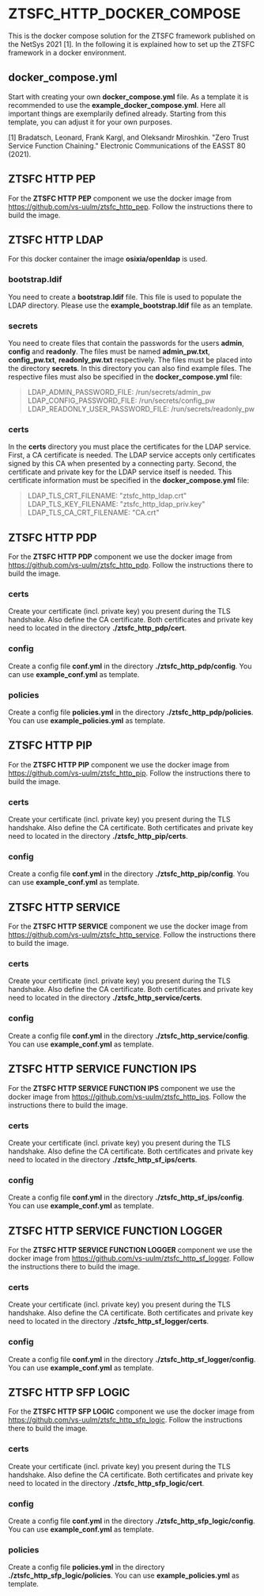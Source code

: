 # ZTSFC_HTTP_DOCKER_COMPOSE
This is the docker compose solution for the ZTSFC framework published on the NetSys 2021 [1].
In the following it is explained how to set up the ZTSFC framework in a docker environment.

## docker_compose.yml
Start with creating your own **docker_compose.yml** file. As a template it is recommended to use the **example_docker_compose.yml**.
Here all important things are exemplarily defined already. Starting from this template, you can adjust it for your own purposes.

[1] Bradatsch, Leonard, Frank Kargl, and Oleksandr Miroshkin. "Zero Trust Service Function Chaining." Electronic Communications of the EASST 80 (2021).

## ZTSFC HTTP PEP
For the **ZTSFC HTTP PEP** component we use the docker image from https://github.com/vs-uulm/ztsfc_http_pep.
Follow the instructions there to build the image.

## ZTSFC HTTP LDAP
For this docker container the image **osixia/openldap** is used. 

### bootstrap.ldif
You need to create a **bootstrap.ldif** file.
This file is used to populate the LDAP directory.
Please use the **example_bootstrap.ldif** file as an template.

### secrets
You need to create files that contain the passwords for the users **admin**, **config** and **readonly**. 
The files must be named **admin_pw.txt**, **config_pw.txt**, **readonly_pw.txt** respectively.
The files must be placed into the directory **secrets**.
In this directory you can also find example files.
The respective files must also be specified in the **docker_compose.yml** file:
 > LDAP_ADMIN_PASSWORD_FILE: /run/secrets/admin_pw  
 > LDAP_CONFIG_PASSWORD_FILE: /run/secrets/config_pw  
 > LDAP_READONLY_USER_PASSWORD_FILE: /run/secrets/readonly_pw

### certs
In the **certs** directory you must place the certificates for the LDAP service. First, a CA certificate is needed. The LDAP service accepts only certificates signed by this CA when presented by a connecting party.
Second, the certificate and private key for the LDAP service itself is needed.
This certificate information must be specified in the **docker_compose.yml** file:
 > LDAP_TLS_CRT_FILENAME: "ztsfc_http_ldap.crt"  
 > LDAP_TLS_KEY_FILENAME: "ztsfc_http_ldap_priv.key"  
 > LDAP_TLS_CA_CRT_FILENAME: "CA.crt"

## ZTSFC HTTP PDP
For the **ZTSFC HTTP PDP** component we use the docker image from https://github.com/vs-uulm/ztsfc_http_pdp.
Follow the instructions there to build the image.

### certs
Create your certificate (incl. private key) you present during the TLS handshake. Also define the CA certificate.
Both certificates and private key need to located in the directory **./ztsfc_http_pdp/cert**.

### config
Create a config file **conf.yml** in the directory **./ztsfc_http_pdp/config**.
You can use **example_conf.yml** as template.

### policies
Create a config file **policies.yml** in the directory **./ztsfc_http_pdp/policies**.
You can use **example_policies.yml** as template.

## ZTSFC HTTP PIP
For the **ZTSFC HTTP PIP** component we use the docker image from https://github.com/vs-uulm/ztsfc_http_pip.
Follow the instructions there to build the image.

### certs
Create your certificate (incl. private key) you present during the TLS handshake. Also define the CA certificate.
Both certificates and private key need to located in the directory **./ztsfc_http_pip/certs**.

### config
Create a config file **conf.yml** in the directory **./ztsfc_http_pip/config**.
You can use **example_conf.yml** as template.

## ZTSFC HTTP SERVICE
For the **ZTSFC HTTP SERVICE** component we use the docker image from https://github.com/vs-uulm/ztsfc_http_service.
Follow the instructions there to build the image.

### certs
Create your certificate (incl. private key) you present during the TLS handshake. Also define the CA certificate.
Both certificates and private key need to located in the directory **./ztsfc_http_service/certs**.

### config
Create a config file **conf.yml** in the directory **./ztsfc_http_service/config**.
You can use **example_conf.yml** as template.

## ZTSFC HTTP SERVICE FUNCTION IPS
For the **ZTSFC HTTP SERVICE FUNCTION IPS** component we use the docker image from https://github.com/vs-uulm/ztsfc_http_ips.
Follow the instructions there to build the image.

### certs
Create your certificate (incl. private key) you present during the TLS handshake. Also define the CA certificate.
Both certificates and private key need to located in the directory **./ztsfc_http_sf_ips/certs**.

### config
Create a config file **conf.yml** in the directory **./ztsfc_http_sf_ips/config**.
You can use **example_conf.yml** as template.

## ZTSFC HTTP SERVICE FUNCTION LOGGER
For the **ZTSFC HTTP SERVICE FUNCTION LOGGER** component we use the docker image from https://github.com/vs-uulm/ztsfc_http_sf_logger.
Follow the instructions there to build the image.

### certs
Create your certificate (incl. private key) you present during the TLS handshake. Also define the CA certificate.
Both certificates and private key need to located in the directory **./ztsfc_http_sf_logger/certs**.

### config
Create a config file **conf.yml** in the directory **./ztsfc_http_sf_logger/config**.
You can use **example_conf.yml** as template.

## ZTSFC HTTP SFP LOGIC
For the **ZTSFC HTTP SFP LOGIC** component we use the docker image from https://github.com/vs-uulm/ztsfc_http_sfp_logic.
Follow the instructions there to build the image.

### certs
Create your certificate (incl. private key) you present during the TLS handshake. Also define the CA certificate.
Both certificates and private key need to located in the directory **./ztsfc_http_sfp_logic/cert**.

### config
Create a config file **conf.yml** in the directory **./ztsfc_http_sfp_logic/config**.
You can use **example_conf.yml** as template.

### policies
Create a config file **policies.yml** in the directory **./ztsfc_http_sfp_logic/policies**.
You can use **example_policies.yml** as template.